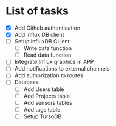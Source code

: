 # List of tasks

- [x] Add Github authentication
- [x] Add influx DB client
- [ ] Setup influxDB CLient
    - [ ] Write data function
    - [ ] Read data function
- [ ] Integrate Influx graphics in APP
- [ ] Add notifications to external channels
- [ ] Add authorization to routes
- [ ] Database
    - [ ] Add Users table
    - [ ] Add Projects table
    - [ ] Add sensors tables
    - [ ] Add tags table
    - [ ] Setup TursoDB
